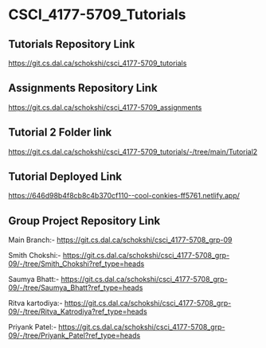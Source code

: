 # CSCI_4177-5709_Tutorials



## Tutorials Repository Link
https://git.cs.dal.ca/schokshi/csci_4177-5709_tutorials

## Assignments Repository Link
https://git.cs.dal.ca/schokshi/csci_4177-5709_assignments

## Tutorial 2 Folder link
https://git.cs.dal.ca/schokshi/csci_4177-5709_tutorials/-/tree/main/Tutorial2

## Tutorial Deployed Link
https://646d98b4f8cb8c4b370cf110--cool-conkies-ff5761.netlify.app/

## Group Project Repository Link
Main Branch:- https://git.cs.dal.ca/schokshi/csci_4177-5708_grp-09

Smith Chokshi:- https://git.cs.dal.ca/schokshi/csci_4177-5708_grp-09/-/tree/Smith_Chokshi?ref_type=heads

Saumya Bhatt:- https://git.cs.dal.ca/schokshi/csci_4177-5708_grp-09/-/tree/Saumya_Bhatt?ref_type=heads

Ritva kartodiya:- https://git.cs.dal.ca/schokshi/csci_4177-5708_grp-09/-/tree/Ritva_Katrodiya?ref_type=heads

Priyank Patel:- https://git.cs.dal.ca/schokshi/csci_4177-5708_grp-09/-/tree/Priyank_Patel?ref_type=heads

